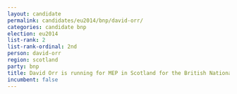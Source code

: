```yaml
---
layout: candidate
permalink: candidates/eu2014/bnp/david-orr/
categories: candidate bnp
election: eu2014
list-rank: 2
list-rank-ordinal: 2nd
person: david-orr
region: scotland
party: bnp
title: David Orr is running for MEP in Scotland for the British National Party
incumbent: false
---
```

